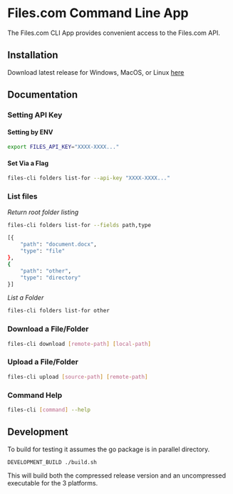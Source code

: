 # Files.com Command Line App

The Files.com CLI App provides convenient access to the Files.com API.

## Installation

Download latest release for Windows, MacOS, or Linux [here](https://github.com/Files-com/files-cli/releases)

## Documentation

### Setting API Key

#### Setting by ENV 

``` sh
export FILES_API_KEY="XXXX-XXXX..."
```

#### Set Via a Flag

```sh 
files-cli folders list-for --api-key "XXXX-XXXX..."
```

### List files

*Return root folder listing*

```sh 
files-cli folders list-for --fields path,type

[{
    "path": "document.docx",
    "type": "file"
},
{
    "path": "other",
    "type": "directory"
}]
```

*List a Folder*

```sh 
files-cli folders list-for other
```

### Download a File/Folder

```sh
files-cli download [remote-path] [local-path]
```

### Upload a File/Folder

```sh
files-cli upload [source-path] [remote-path]
```

### Command Help

```sh
files-cli [command] --help
```

## Development

To build for testing it assumes the go package is in parallel directory. 

```sh
DEVELOPMENT_BUILD ./build.sh
```

This will build both the compressed release version and an uncompressed executable for the 3 platforms.